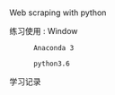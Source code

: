 #
Web scraping with python 



练习使用 : Window

          Anaconda 3
          
          python3.6

学习记录 
